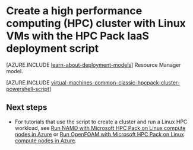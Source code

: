 <properties
   pageTitle="PowerShell script to deploy Linux HPC cluster | Microsoft Azure"
   description="Run a PowerShell script to deploy a Linux HPC Pack cluster in Azure infrastructure services"
   services="virtual-machines-linux"
   documentationCenter=""
   authors="dlepow"
   manager="timlt"
   editor=""
   tags="azure-service-management,hpc-pack"/>
<tags
   ms.service="virtual-machines-linux"
   ms.devlang="NA"
   ms.topic="article"
   ms.tgt_pltfrm="vm-linux"
   ms.workload="big-compute"
   ms.date="01/08/2016"
   ms.author="danlep"/>

# Create a high performance computing (HPC) cluster with Linux VMs with the HPC Pack IaaS deployment script

[AZURE.INCLUDE [learn-about-deployment-models](../../includes/learn-about-deployment-models-classic-include.md)] Resource Manager model.

[AZURE.INCLUDE [virtual-machines-common-classic-hpcpack-cluster-powershell-script](../../includes/virtual-machines-common-classic-hpcpack-cluster-powershell-script.md)]

## Next steps

* For tutorials that use the script to create a cluster and run a Linux HPC workload, see [Run NAMD with Microsoft HPC Pack on Linux compute nodes in Azure](virtual-machines-linux-classic-hpcpack-cluster-namd.md) or [Run OpenFOAM with Microsoft HPC Pack on Linux compute nodes in Azure](virtual-machines-linux-classic-hpcpack-cluster-openfoam.md).
